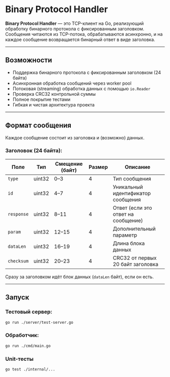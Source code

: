 # Binary Protocol Handler

**Binary Protocol Handler** — это TCP-клиент на Go, реализующий обработку бинарного протокола с фиксированным заголовком. Сообщения читаются из TCP-потока, обрабатываются асинхронно, и на каждое сообщение возвращается бинарный ответ в виде заголовка.

---

## Возможности

- Поддержка бинарного протокола с фиксированным заголовком (24 байта)
- Асинхронная обработка сообщений через worker pool
- Потоковая (streaming) обработка данных с помощью `io.Reader`
- Проверка CRC32 контрольной суммы
- Полное покрытие тестами
- Гибкая и чистая архитектура проекта

---

## Формат сообщения

Каждое сообщение состоит из заголовка и (возможно) данных.

### Заголовок (24 байта):

| Поле      | Тип     | Смещение (байт) | Размер | Описание                                  |
|-----------|---------|------------------|--------|--------------------------------------------|
| `type`    | uint32  | 0–3              | 4      | Тип сообщения                              |
| `id`      | uint32  | 4–7              | 4      | Уникальный идентификатор сообщения         |
| `response`| uint32  | 8–11             | 4      | Ответ (если это ответ на сообщение)        |
| `param`   | uint32  | 12–15            | 4      | Дополнительный параметр                    |
| `dataLen` | uint32  | 16–19            | 4      | Длина блока данных                         |
| `checksum`| uint32  | 20–23            | 4      | CRC32 от первых 20 байт заголовка          |

Сразу за заголовком идёт блок данных (`dataLen` байт), если он есть.

---

## Запуск

### Тестовый сервер:
```bash 
go run ./server/test-server.go
```  
### Обработчик:
```bash 
go run ./cmd/main.go
```
### Unit-тесты
```bash
go test ./internal/...
```
